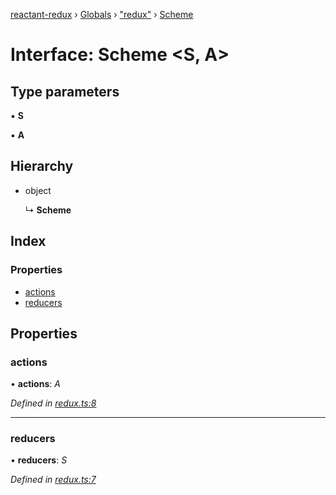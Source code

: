 [reactant-redux](../README.md) › [Globals](../globals.md) › ["redux"](../modules/_redux_.md) › [Scheme](_redux_.scheme.md)

# Interface: Scheme <**S, A**>

## Type parameters

▪ **S**

▪ **A**

## Hierarchy

* object

  ↳ **Scheme**

## Index

### Properties

* [actions](_redux_.scheme.md#actions)
* [reducers](_redux_.scheme.md#reducers)

## Properties

###  actions

• **actions**: *A*

*Defined in [redux.ts:8](https://github.com/unadlib/reactant/blob/1aae545/packages/reactant-redux/src/redux.ts#L8)*

___

###  reducers

• **reducers**: *S*

*Defined in [redux.ts:7](https://github.com/unadlib/reactant/blob/1aae545/packages/reactant-redux/src/redux.ts#L7)*
